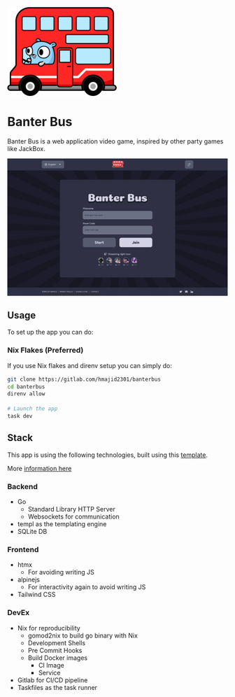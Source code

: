 <img src="docs/logo.png" alt="Logo" width="250">

# Banter Bus

Banter Bus is a web application video game, inspired by other party games like JackBox.

<img src="docs/screens/main.png" alt="Home Page" width="1000">

## Usage

To set up the app you can do:

### Nix Flakes (Preferred)

If you use Nix flakes and direnv setup you can simply do:

```bash
git clone https://gitlab.com/hmajid2301/banterbus
cd banterbus
direnv allow

# Launch the app
task dev
```

## Stack

This app is using the following technologies, built using this [template](https://gitlab.com/hmajid2301/nix-go-htmx-tailwind-template).

More [information here](https://gitlab.com/hmajid2301/nix-go-htmx-tailwind-template#features)

### Backend

- Go
    - Standard Library HTTP Server
    - Websockets for communication
- templ as the templating engine
- SQLite DB

### Frontend

- htmx
  - For avoiding writing JS
- alpinejs
  - For interactivity again to avoid writing JS
- Tailwind CSS

### DevEx

- Nix for reproducibility
    - gomod2nix to build go binary with Nix
    - Development Shells
    - Pre Commit Hooks
    - Build Docker images
        - CI Image
        - Service
- Gitlab for CI/CD pipeline
- Taskfiles as the task runner
